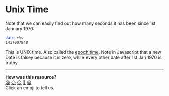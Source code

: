
Unix Time
=========

Note that we can easily find out how many seconds it has been since 1st January 1970:

```sh
date +%s
1417007848
```

This is UNIX time.  Also called the [epoch time](http://en.wikipedia.org/wiki/Unix_time).  Note in Javascript that a new Date is falsey because it is zero, while every other date after 1st Jan 1970 is truthy.

<!-- BEGIN GENERATED SECTION DO NOT EDIT -->

---

**How was this resource?**  
[😫](https://airtable.com/shrUJ3t7KLMqVRFKR?prefill_Repository=makersacademy/course&prefill_File=pills/unix_time.md&prefill_Sentiment=😫) [😕](https://airtable.com/shrUJ3t7KLMqVRFKR?prefill_Repository=makersacademy/course&prefill_File=pills/unix_time.md&prefill_Sentiment=😕) [😐](https://airtable.com/shrUJ3t7KLMqVRFKR?prefill_Repository=makersacademy/course&prefill_File=pills/unix_time.md&prefill_Sentiment=😐) [🙂](https://airtable.com/shrUJ3t7KLMqVRFKR?prefill_Repository=makersacademy/course&prefill_File=pills/unix_time.md&prefill_Sentiment=🙂) [😀](https://airtable.com/shrUJ3t7KLMqVRFKR?prefill_Repository=makersacademy/course&prefill_File=pills/unix_time.md&prefill_Sentiment=😀)  
Click an emoji to tell us.

<!-- END GENERATED SECTION DO NOT EDIT -->
